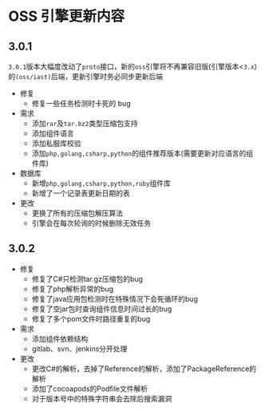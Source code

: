 # OSS 引擎更新内容

## 3.0.1

`3.0.1`版本大幅度改动了`proto`接口，新的`oss`引擎将不再兼容旧版(引擎版本<`3.x`)的`(oss/iast)`后端，更新引擎时务必同步更新后端

- 修复
  - 修复一些任务检测时卡死的 bug
- 需求
  - 添加`rar`及`tar.bz2`类型压缩包支持
  - 添加组件语言
  - 添加私服库校验
  - 添加`php,golang,csharp,python`的组件推荐版本(需要更新对应语言的组件库)
- 数据库
  - 新增`php,golang,csharp,python,ruby`组件库
  - 新增了一个记录表更新日期的表
- 更改
  - 更换了所有的压缩包解压算法
  - 引擎会在每次轮询的时候删除无效任务

## 3.0.2

- 修复
  - 修复了C#只检测tar.gz压缩包的bug
  - 修复了php解析异常的bug
  - 修复了java应用包检测时在特殊情况下会死循环的bug
  - 修复了空jar包时查询组件信息时间过长的bug
  - 修复了多个pom文件时路径重复的bug
- 需求
  - 添加组件依赖结构
  - gitlab、svn、jenkins分开处理
- 更改
  - 更改C#的解析，去掉了Reference的解析，添加了PackageReference的解析
  - 添加了cocoapods的Podfile文件解析
  - 对于版本号中的特殊字符串会去除后搜索漏洞
